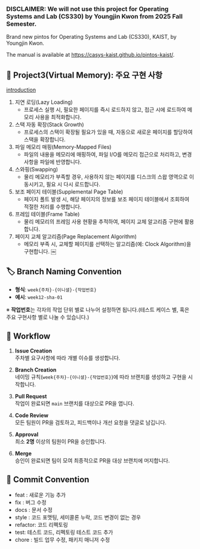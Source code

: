 ### DISCLAIMER: We will not use this project for Operating Systems and Lab (CS330) by Youngjin Kwon from 2025 Fall Semester.

Brand new pintos for Operating Systems and Lab (CS330), KAIST, by Youngjin Kwon.

The manual is available at https://casys-kaist.github.io/pintos-kaist/.

## 📂 Project3(Virtual Memory): 주요 구현 사항
[introduction](https://casys-kaist.github.io/pintos-kaist/project3/introduction.html)
1.	지연 로딩(Lazy Loading)
	- 프로세스 실행 시, 필요한 페이지를 즉시 로드하지 않고, 접근 시에 로드하여 메모리 사용을 최적화합니다.
2.	스택 자동 확장(Stack Growth)
	- 프로세스의 스택이 확장될 필요가 있을 때, 자동으로 새로운 페이지를 할당하여 스택을 확장합니다.
3.	파일 메모리 매핑(Memory-Mapped Files)
	- 파일의 내용을 메모리에 매핑하여, 파일 I/O를 메모리 접근으로 처리하고, 변경 사항을 파일에 반영합니다.
4.	스와핑(Swapping)
	- 물리 메모리가 부족할 경우, 사용하지 않는 페이지를 디스크의 스왑 영역으로 이동시키고, 필요 시 다시 로드합니다.
5.	보조 페이지 테이블(Supplemental Page Table)
	- 페이지 폴트 발생 시, 해당 페이지의 정보를 보조 페이지 테이블에서 조회하여 적절한 처리를 수행합니다.
6.	프레임 테이블(Frame Table)
	- 물리 메모리의 프레임 사용 현황을 추적하여, 페이지 교체 알고리즘 구현에 활용합니다.
7.	페이지 교체 알고리즘(Page Replacement Algorithm)
	- 메모리 부족 시, 교체할 페이지를 선택하는 알고리즘(예: Clock Algorithm)을 구현합니다. ￼

## 🏷️ Branch Naming Convention

- **형식**: `week{주차}-{이니셜}-{작업번호}`
- **예시**: `week12-sha-01`
  
※ **작업번호**는 각자의 작업 단위 별로 나누어 설정하면 됩니다.(테스트 케이스 별, 혹은 주요 구현사항 별로 나눌 수 있습니다.)

## 📎 Workflow

1. **Issue Creation**  
   주차별 요구사항에 따라 개별 이슈를 생성합니다.

2. **Branch Creation**  
   네이밍 규칙(`week{주차}-{이니셜}-{작업번호}`)에 따라 브랜치를 생성하고 구현을 시작합니다.

3. **Pull Request**  
   작업이 완료되면 `main` 브랜치를 대상으로 PR을 엽니다.

4. **Code Review**  
   모든 팀원이 PR을 검토하고, 피드백이나 개선 요청을 댓글로 남깁니다.

5. **Approval**  
   최소 **2명** 이상의 팀원이 PR을 승인합니다.

6. **Merge**  
   승인이 완료되면 팀이 모여 최종적으로 PR을 대상 브랜치에 머지합니다.

## 🎯 Commit Convention

- feat : 새로운 기능 추가
- fix : 버그 수정
- docs : 문서 수정
- style : 코드 포맷팅, 세미콜론 누락, 코드 변경이 없는 경우
- refactor: 코드 리펙토링
- test: 테스트 코드, 리펙토링 테스트 코드 추가
- chore : 빌드 업무 수정, 패키지 매니저 수정
